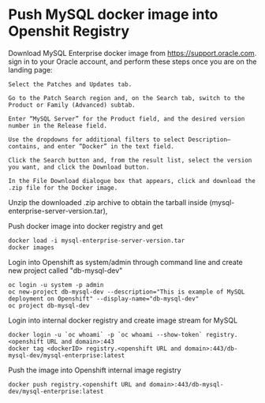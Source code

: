 # Push MySQL docker image into Openshit Registry
Download MySQL Enterprise docker image from https://support.oracle.com.
sign in to your Oracle account, and perform these steps once you are on the landing page:
    
    Select the Patches and Updates tab.

    Go to the Patch Search region and, on the Search tab, switch to the Product or Family (Advanced) subtab.

    Enter “MySQL Server” for the Product field, and the desired version number in the Release field.

    Use the dropdowns for additional filters to select Description—contains, and enter “Docker” in the text field.

    Click the Search button and, from the result list, select the version you want, and click the Download button.

    In the File Download dialogue box that appears, click and download the .zip file for the Docker image. 

Unzip the downloaded .zip archive to obtain the tarball inside (mysql-enterprise-server-version.tar),

Push docker image into docker registry and get <dockerID>
```
docker load -i mysql-enterprise-server-version.tar
docker images 
```

Login into Openshift as system/admin through command line and create new project called "db-mysql-dev"
```
oc login -u system -p admin
oc new-project db-mysql-dev --description="This is example of MySQL deployment on Openshift" --display-name="db-mysql-dev"
oc project db-mysql-dev
```

Login into internal docker registry and create image stream for MySQL
```
docker login -u `oc whoami` -p `oc whoami --show-token` registry.<openshift URL and domain>:443
docker tag <dockerID> registry.<openshift URL and domain>:443/db-mysql-dev/mysql-enterprise:latest
```

Push the image into Openshift internal image registry
```
docker push registry.<openshift URL and domain>:443/db-mysql-dev/mysql-enterprise:latest
```

